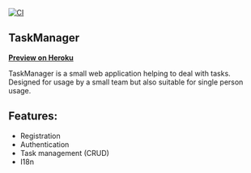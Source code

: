 [![CI](https://github.com/NONVME/python-project-lvl4/actions/workflows/CI.yml/badge.svg)](https://github.com/NONVME/python-project-lvl4/actions/workflows/CI.yml)

## TaskManager

**[Preview on Heroku](http://task-manager-nonvme.herokuapp.com/)**

TaskManager is a small web application helping to deal with tasks. Designed for usage by a small team but also suitable for single person usage.

## Features:

- Registration
- Authentication
- Task management (CRUD)
- I18n